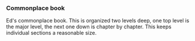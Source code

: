 ### Commonplace book

Ed's commonplace book. This is organized
two levels deep, one top level is the 
major level, the next one down is chapter
by chapter. This keeps individual sections
a reasonable size.
